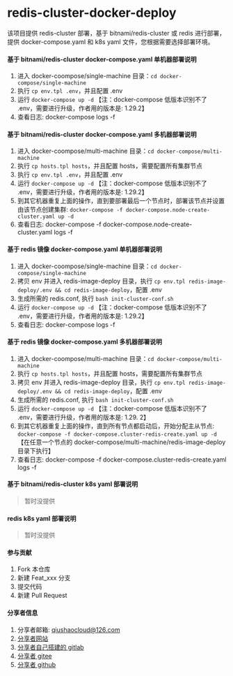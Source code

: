 # redis-cluster-docker-deploy
该项目提供 redis-cluster 部署，基于 bitnami/redis-cluster 或 redis 进行部署，提供 docker-compose.yaml 和 k8s yaml 文件，您根据需要选择部署环境。


#### 基于 bitnami/redis-cluster docker-compose.yaml 单机器部署说明
1.  进入 docker-coompose/single-machine 目录：`cd docker-compose/single-machine`
2.  执行 `cp env.tpl .env`，并且配置 .env
3.  运行 `docker-compose up -d` 【注：docker-compose 低版本识别不了 .env，需要进行升级，作者用的版本是: 1.29.2】
4.  查看日志: docker-compose logs -f

#### 基于 bitnami/redis-cluster docker-compose.yaml 多机器部署说明
1.  进入 docker-coompose/multi-machine 目录：`cd docker-compose/multi-machine`
2.  执行 `cp hosts.tpl hosts`，并且配置 hosts，需要配置所有集群节点
3.  执行 `cp env.tpl .env`，并且配置 .env
4.  运行 `docker-compose up -d` 【注：docker-compose 低版本识别不了 .env，需要进行升级，作者用的版本是: 1.29.2】
5.  到其它机器重复上面的操作，直到要部署最后一个节点时，部署该节点并设置由该节点创建集群: `docker-compose -f docker-compose.node-create-cluster.yaml up -d`
6.  查看日志: docker-compose -f docker-compose.node-create-cluster.yaml logs -f

#### 基于 redis 镜像 docker-compose.yaml 单机器部署说明
1.  进入 docker-coompose/single-machine 目录：`cd docker-compose/single-machine`
2.  拷贝 env 并进入 redis-image-deploy 目录，执行 `cp env.tpl redis-image-deploy/.env && cd redis-image-deploy`，配置 .env
3.  生成所需的 redis.conf, 执行 `bash init-cluster-conf.sh`
4.  运行 `docker-compose up -d` 【注：docker-compose 低版本识别不了 .env，需要进行升级，作者用的版本是: 1.29.2】
5.  查看日志: docker-compose logs -f

#### 基于 redis 镜像 docker-compose.yaml 多机器部署说明
1.  进入 docker-coompose/multi-machine 目录：`cd docker-compose/multi-machine`
2.  执行 `cp hosts.tpl hosts`，并且配置 hosts，需要配置所有集群节点
3.  拷贝 env 并进入 redis-image-deploy 目录，执行 `cp env.tpl redis-image-deploy/.env && cd redis-image-deploy`，配置 .env
4.  生成所需的 redis.conf, 执行 `bash init-cluster-conf.sh`
5.  运行 `docker-compose up -d` 【注：docker-compose 低版本识别不了 .env，需要进行升级，作者用的版本是: 1.29.
2】
6.  到其它机器重复上面的操作，直到所有节点都启动后，开始分配主从节点: `docker-compose -f docker-compose.cluster-redis-create.yaml up -d`【在任意一个节点的 docker-compose/multi-machine/redis-image-deploy 目录下执行】
7.  查看日志: docker-compose -f docker-compose.cluster-redis-create.yaml logs -f

#### 基于 bitnami/redis-cluster k8s yaml 部署说明
> 暂时没提供


#### redis k8s yaml 部署说明
> 暂时没提供


#### 参与贡献

1.  Fork 本仓库
2.  新建 Feat_xxx 分支
3.  提交代码
4.  新建 Pull Request


#### 分享者信息

1. 分享者邮箱: qiushaocloud@126.com
2. [分享者网站](https://www.qiushaocloud.top)
3. [分享者自己搭建的 gitlab](https://gitlab.qiushaocloud.top/qiushaocloud) 
3. [分享者 gitee](https://gitee.com/qiushaocloud/dashboard/projects) 
3. [分享者 github](https://github.com/qiushaocloud?tab=repositories) 